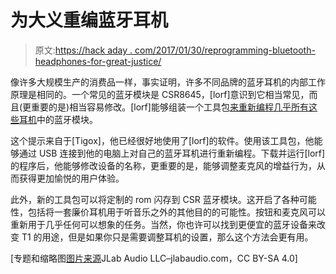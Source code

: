 # 为大义重编蓝牙耳机

> 原文:[https://hack aday . com/2017/01/30/reprogramming-bluetooth-headphones-for-great-justice/](https://hackaday.com/2017/01/30/reprogramming-bluetooth-headphones-for-great-justice/)

像许多大规模生产的消费品一样，事实证明，许多不同品牌的蓝牙耳机的内部工作原理是相同的。一个常见的蓝牙模块是 CSR8645，[lorf]意识到它相当常见，而且(更重要的是)相当容易修改。[lorf]能够组装一个工具包[来重新编程几乎所有这些耳机](https://github.com/lorf/csr-spi-ftdi#csr-chips-supported-by-programmer)中的蓝牙模块。

这个提示来自于[Tigox]，他已经很好地使用了[lorf]的软件。使用该工具包，他能够通过 USB 连接到他的电脑上对自己的蓝牙耳机进行重新编程。下载并运行[lorf]的程序后，他能够修改设备的名称，更重要的是，能够调整麦克风的增益行为，从而获得更加愉悦的用户体验。

此外，新的工具包可以将定制的 rom 闪存到 CSR 蓝牙模块。这开启了各种可能性，包括将一套廉价耳机用于听音乐之外的其他目的的可能性。按钮和麦克风可以重新用于几乎任何可以想象的任务。当然，你也许可以找到更便宜的蓝牙设备来改变 T1 的用途，但是如果你只是需要调整耳机的设置，那么这个方法会更有用。

[专题和缩略图[图片来源](https://commons.wikimedia.org/w/index.php?curid=40666148)JLab Audio LLC–jlabaudio.com，CC BY-SA 4.0]
